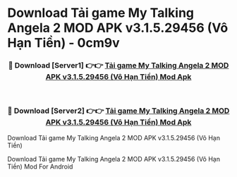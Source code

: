 # Download Tải game My Talking Angela 2 MOD APK v3.1.5.29456 (Vô Hạn Tiền) - 0cm9v


<div align="center">
<h3>🔴 Download [Server1] 👉👉 <a href="https://apk-comot.site?title=Tải_game_My_Talking_Angela_2_MOD_APK_v3.1.5.29456_(Vô_Hạn_Tiền)">Tải game My Talking Angela 2 MOD APK v3.1.5.29456 (Vô Hạn Tiền) Mod Apk</a></h3><br>
<h3>🔴 Download [Server2] 👉👉 <a href="https://apk-comot.site?title=Tải_game_My_Talking_Angela_2_MOD_APK_v3.1.5.29456_(Vô_Hạn_Tiền)">Tải game My Talking Angela 2 MOD APK v3.1.5.29456 (Vô Hạn Tiền) Mod Apk</a></h3>
</div>



Download Tải game My Talking Angela 2 MOD APK v3.1.5.29456 (Vô Hạn Tiền) 

Download Tải game My Talking Angela 2 MOD APK v3.1.5.29456 (Vô Hạn Tiền) Mod For Android